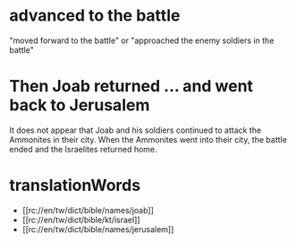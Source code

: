 # advanced to the battle

"moved forward to the battle" or "approached the enemy soldiers in the battle"

# Then Joab returned ... and went back to Jerusalem

It does not appear that Joab and his soldiers continued to attack the Ammonites in their city. When the Ammonites went into their city, the battle ended and the Israelites returned home.

# translationWords

* [[rc://en/tw/dict/bible/names/joab]]
* [[rc://en/tw/dict/bible/kt/israel]]
* [[rc://en/tw/dict/bible/names/jerusalem]]